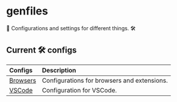 # genfiles

📄 Configurations and settings for different things. 🛠️

## Current 🛠️ configs

| Configs                | Description                                 |
| :--------------------- | :------------------------------------------ |
| [Browsers](./browsers) | Configurations for browsers and extensions. |
| [VSCode](./vscode)     | Configuration for VSCode.                   |
